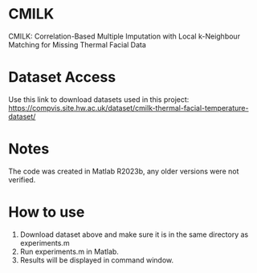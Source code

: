# CMILK
CMILK: Correlation-Based Multiple Imputation with Local k-Neighbour Matching for Missing Thermal Facial Data


# Dataset Access
Use this link to download datasets used in this project:
https://compvis.site.hw.ac.uk/dataset/cmilk-thermal-facial-temperature-dataset/

# Notes
The code was created in Matlab R2023b, any older versions were not verified.

# How to use
1) Download dataset above and make sure it is in the same directory as experiments.m
2) Run experiments.m in Matlab.
3) Results will be displayed in command window.
